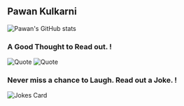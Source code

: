 ## Pawan Kulkarni

<!--
**pawankulkarni13/pawankulkarni13** is a ✨ _special_ ✨ repository because its `README.md` (this file) appears on your GitHub profile.

Here are some ideas to get you started:

- 🔭 I’m currently working on ...
- 🌱 I’m currently learning ...
- 👯 I’m looking to collaborate on ...
- 🤔 I’m looking for help with ...
- 💬 Ask me about ...
- 📫 How to reach me: ...
- 😄 Pronouns: ...
- ⚡ Fun fact: ...
-->

![Pawan's GitHub stats](https://github-readme-stats.vercel.app/api?username=pawankulkarni13&show_icons=true&theme=radical)

### A Good Thought to Read out. !
![Quote](https://github-readme-quotes.herokuapp.com/quote?theme=dark)
![Quote](https://github-readme-quotes.herokuapp.com/quote?theme=dark&quoteCategory=motivational)

### Never miss a chance to Laugh. Read out a Joke. !  
<img src="https://readme-jokes.vercel.app/api" alt="Jokes Card" />
